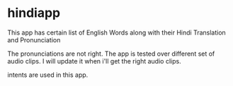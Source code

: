# hindiapp
This app has certain list of English Words along with their Hindi Translation and Pronunciation

The pronunciations are not right. The app is tested over different set of audio clips. I will update it when i'll get the right audio clips.

intents are used in this app.

